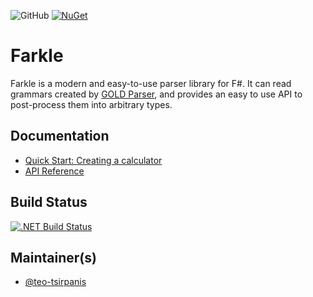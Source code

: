![GitHub](https://img.shields.io/github/license/teo-tsirpanis/farkle.svg)
[![NuGet](https://img.shields.io/nuget/v/Farkle.svg)](https://nuget.org/packages/Farkle)

# Farkle

Farkle is a modern and easy-to-use parser library for F#. It can read grammars created by [GOLD Parser][gold], and provides an easy to use API to post-process them into arbitrary types.

## Documentation

* [Quick Start: Creating a calculator](https://teo-tsirpanis.github.io/Farkle/quickstart.html)
* [API Reference](https://teo-tsirpanis.github.io/Farkle/reference/index.html)

## Build Status
[![.NET Build Status](https://img.shields.io/appveyor/ci/teo-tsirpanis/farkle/master.svg)](https://ci.appveyor.com/project/teo-tsirpanis/farkle)

## Maintainer(s)

- [@teo-tsirpanis](https://github.com/teo-tsirpanis)

[gold]:http://goldparser.org/

